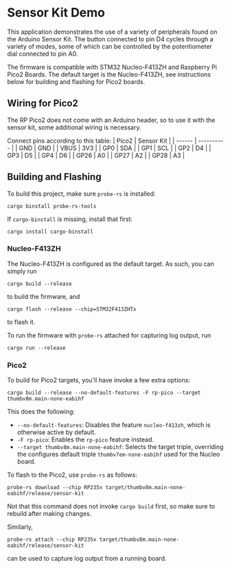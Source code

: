 # Sensor Kit Demo

This application demonstrates the use of a variety of peripherals found on the Arduino Sensor Kit.
The button connected to pin D4 cycles through a variety of modes, some of which can be controlled by
the potentiometer dial connected to pin A0.

The firmware is compatible with STM32 Nucleo-F413ZH and Raspberry Pi Pico2 Boards. The default
target is the Nucleo-F413ZH, see instructions below for building and flashing for Pico2 boards.

## Wiring for Pico2

The RP Pico2 does not come with an Arduino header, so to use it with the sensor kit, some additional
wiring is necessary.

Connect pins according to this table:
| Pico2  | Sensor Kit |
| ------ | ---------- |
| GND    | GND        |
| VBUS   | 3V3        |
| GP0    | SDA        |
| GP1    | SCL        |
| GP2    | D4         |
| GP3    | D5         |
| GP4    | D6         |
| GP26   | A0         |
| GP27   | A2         |
| GP28   | A3         |


## Building and Flashing

To build this project, make sure `probe-rs` is installed:
```
cargo binstall probe-rs-tools
```

If `cargo-binstall` is missing, install that first:
```
cargo install cargo-binstall
```

### Nucleo-F413ZH

The Nucleo-F413ZH is configured as the default target. As such, you can simply run
```
cargo build --release
```

to build the firmware, and

```
cargo flash --release --chip=STM32F413ZHTx
```

to flash it.

To run the firmware with `probe-rs` attached for capturing log output, run
```
cargo run --release
```

### Pico2

To build for Pico2 targets, you'll have invoke a few extra options:
```
cargo build --release --no-default-features -F rp-pico --target thumbv8m.main-none-eabihf
```

This does the following:
- `--no-default-features`: Disables the feature `nucleo-f413zh`, which is otherwise active by
  default.
- `-F rp-pico`: Enables the `rp-pico` feature instead.
- `--target thumbv8m.main-none-eabihf`: Selects the target triple, overriding the configures default
  triple `thumbv7em-none-eabihf` used for the Nucleo board.

To flash to the Pico2, use `probe-rs` as follows:
```
probe-rs download --chip RP235x target/thumbv8m.main-none-eabihf/release/sensor-kit
```

Not that this command does not invoke `cargo build` first, so make sure to rebuild after making
changes.

Similarly,
```
probe-rs attach --chip RP235x target/thumbv8m.main-none-eabihf/release/sensor-kit
```
can be used to capture log output from a running board.

